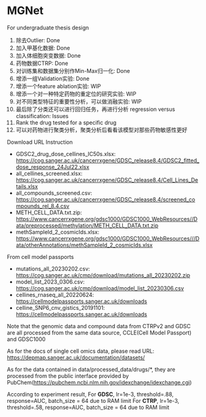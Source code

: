 # MGNet
For undergraduate thesis design

1. 除去Outlier: Done
2. 加入甲基化数据: Done
3. 加入体细胞突变数据: Done
4. 药物数据CTRP: Done
5. 对训练集和数据集分别作Min-Max归一化: Done
6. 增添一组Validation实验: Done
7. 增添一个feature ablation实验: WIP
8. 增添一个对一种特定药物的重定位的研究实验: WIP
9. 对不同类型特征的重要性分析，可以做消融实验: WIP
11. 最后除了分类还可以进行回归任务，再进行分析 regression versus classification: Issues
12. Rank the drug tested for a specific drug
13. 可以对药物进行聚类分析，聚类分析后看看该模型对那些药物敏感性更好


Download URL Instruction
- GDSC2_drug_dose_cellines_IC50s.xlsx: https://cog.sanger.ac.uk/cancerrxgene/GDSC_release8.4/GDSC2_fitted_dose_response_24Jul22.xlsx
- all_cellines_screened.xlsx: https://cog.sanger.ac.uk/cancerrxgene/GDSC_release8.4/Cell_Lines_Details.xlsx
- all_compounds_screened.csv: https://cog.sanger.ac.uk/cancerrxgene/GDSC_release8.4/screened_compounds_rel_8.4.csv
- METH_CELL_DATA.txt.zip: https://www.cancerrxgene.org/gdsc1000/GDSC1000_WebResources//Data/preprocessed/methylation/METH_CELL_DATA.txt.zip
- methSampleId_2_cosmicIds.xlsx: https://www.cancerrxgene.org/gdsc1000/GDSC1000_WebResources///Data/otherAnnotations/methSampleId_2_cosmicIds.xlsx

From cell model passports
- mutations_all_20230202.csv: https://cog.sanger.ac.uk/cmp/download/mutations_all_20230202.zip
- model_list_2023_0306.csv: https://cog.sanger.ac.uk/cmp/download/model_list_20230306.csv
- cellines_rnaseq_all_20220624: https://cellmodelpassports.sanger.ac.uk/downloads
- celline_SNP6_cnv_gistics_20191101: https://cellmodelpassports.sanger.ac.uk/downloads

Note that the genomic data and compound data from CTRPv2 and GDSC are all processed from the same data source, CCLE(Cell Model Passport) and GDSC1000

As for the docs of single cell omics data, please read URL: https://depmap.sanger.ac.uk/documentation/datasets/

As for the data contained in data/processed_data/drugs/*, they are processed from the public interface provided by PubChem(https://pubchem.ncbi.nlm.nih.gov/idexchange/idexchange.cgi)

According to experiment result, 
For **GDSC**, lr=1e-3, threshold=.88, response=AUC, batch_size = 64 due to RAM limit
For **CTRP**, lr=1e-3, threshold=.58, response=AUC, batch_size = 64 due to RAM limit